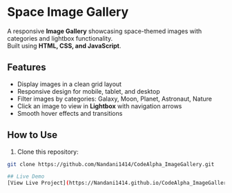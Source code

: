 # Space Image Gallery 

A responsive **Image Gallery** showcasing space-themed images with categories and lightbox functionality.  
Built using **HTML, CSS, and JavaScript**.

## Features
- Display images in a clean grid layout
- Responsive design for mobile, tablet, and desktop
- Filter images by categories: Galaxy, Moon, Planet, Astronaut, Nature
- Click an image to view in **Lightbox** with navigation arrows
- Smooth hover effects and transitions

## How to Use
1. Clone this repository:
```bash
git clone https://github.com/Nandani1414/CodeAlpha_ImageGallery.git

## Live Demo
[View Live Project](https://Nandani1414.github.io/CodeAlpha_ImageGallery/)

